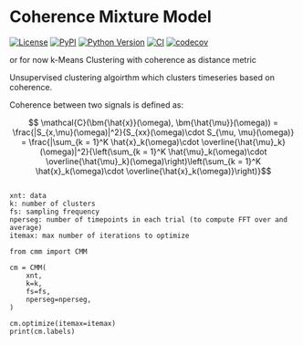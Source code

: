 # Coherence Mixture Model

[![License](https://img.shields.io/pypi/l/cmm.svg?color=green)](https://github.com/vrutten/cmm/raw/main/LICENSE)
[![PyPI](https://img.shields.io/pypi/v/cmm.svg?color=green)](https://pypi.org/project/cmm)
[![Python Version](https://img.shields.io/pypi/pyversions/cmm.svg?color=green)](https://python.org)
[![CI](https://github.com/vrutten/cmm/actions/workflows/ci.yml/badge.svg)](https://github.com/vrutten/cmm/actions/workflows/ci.yml)
[![codecov](https://codecov.io/gh/vrutten/cmm/branch/main/graph/badge.svg)](https://codecov.io/gh/vrutten/cmm)

or for now k-Means Clustering with coherence as distance metric

Unsupervised clustering algoirthm which clusters timeseries based on coherence.


Coherence between two signals is defined as:
```math
 \mathcal{C}(\bm{\hat{x}}(\omega), \bm{\hat{\mu}}(\omega)) = \frac{|S_{x,\mu}(\omega)|^2}{S_{xx}(\omega)\cdot S_{\mu, \mu}(\omega)} =  \frac{|\sum_{k = 1}^K \hat{x}_k(\omega)\cdot \overline{\hat{\mu}_k}(\omega)|^2}{\left(\sum_{k = 1}^K \hat{\mu}_k(\omega)\cdot \overline{\hat{\mu}_k}(\omega)\right)\left(\sum_{k = 1}^K \hat{x}_k(\omega)\cdot \overline{\hat{x}_k(\omega)}\right)}
 ```


``` demo code

xnt: data
k: number of clusters
fs: sampling frequency
nperseg: number of timepoints in each trial (to compute FFT over and average)
itemax: max number of iterations to optimize

```

```
from cmm import CMM

cm = CMM(
    xnt,
    k=k,
    fs=fs,
    nperseg=nperseg,
)

cm.optimize(itemax=itemax)
print(cm.labels)
```
